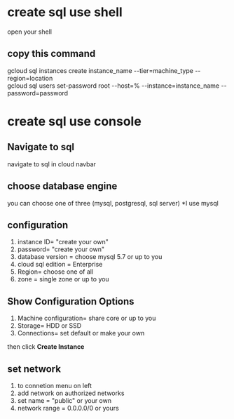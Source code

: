 # create sql use shell
open your shell

copy this command
--
gcloud sql instances create instance_name --tier=machine_type --region=location
<br>
gcloud sql users set-password root --host=% --instance=instance_name --password=password

# create sql use console

Navigate to sql
--
navigate to sql in cloud navbar

choose database engine
--
you can choose one of three (mysql, postgresql, sql server) *I use mysql

configuration
--
1. instance ID= "create your own"<br>
2. password= "create your own"<br>
3. database version = choose mysql 5.7 or up to you<br>
4. cloud sql edition = Enterprise<br>
5. Region= choose one of all<br>
6. zone = single zone or up to you<br>

Show Configuration Options
--
1. Machine configuration= share core or up to you<br>
2. Storage= HDD or SSD<br>
3. Connections= set default or make your own<br>

then click <b>Create Instance</b>

set network
--
1. to connetion menu on left
2. add network on authorized networks
3. set name = "public" or your own
4. network range = 0.0.0.0/0 or yours
